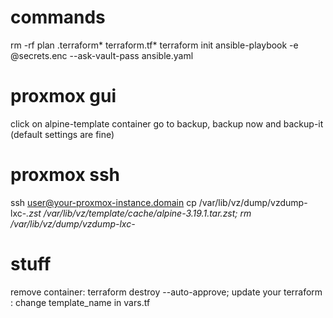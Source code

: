 # commands
rm -rf plan .terraform* terraform.tf*
terraform init
ansible-playbook -e @secrets.enc --ask-vault-pass ansible.yaml

# proxmox gui
click on alpine-template container
go to backup, backup now and backup-it (default settings are fine)

# proxmox ssh
ssh user@your-proxmox-instance.domain
cp /var/lib/vz/dump/vzdump-lxc-*.zst /var/lib/vz/template/cache/alpine-3.19.1.tar.zst;
rm /var/lib/vz/dump/vzdump-lxc-*

# stuff
remove container: terraform destroy --auto-approve;
update your terraform : change template_name in vars.tf
